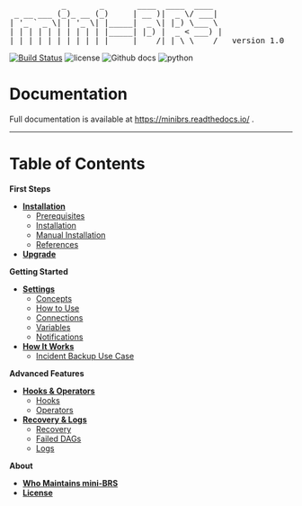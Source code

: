 <pre>
           _       _       ____  ____  ____
 _ __ ___ (_)_ __ (_)     | __ )|  _ \/ ___|
| '_ ` _ \| | '_ \| |_____|  _ \| |_) \___ \
| | | | | | | | | | |_____| |_) |  _ < ___) |
|_| |_| |_|_|_| |_|_|     |____/|_| \_\____/   version 1.0
</pre>


[![Build Status](https://travis-ci.org/Cloud-Innovation-Partners/miniBRS.svg?branch=v1-0-dev)](https://travis-ci.org/Cloud-Innovation-Partners/miniBRS) ![license](https://img.shields.io/badge/license-Apache2-blue) ![Github docs](https://img.shields.io/badge/docs-passing-green) ![python](https://img.shields.io/badge/python-3.6-blue)

# Documentation
Full documentation is available at https://minibrs.readthedocs.io/ .

---

# Table of Contents

**First Steps**

* **[Installation](installation.md)**
    - [Prerequisites](installation.md#prerequisites)
    - [Installation](installation.md#installation)
    - [Manual Installation](installation.md#manual-installation)
    - [References](installation.md#references)
* **[Upgrade](upgrade.md)**

**Getting Started**

* **[Settings](settings.md)**
    - [Concepts](settings.md#concepts)
    - [How to Use](settings.md#how-to-use)
    - [Connections](settings.md#connections)
    - [Variables](settings.md#variables)
    - [Notifications](settings.md#notifications)
* **[How It Works](how_it_works.md)**
    - [Incident Backup Use Case](how_it_works.md#incident-backup-use-case)

**Advanced Features**

* **[Hooks & Operators](hooks_and_operators.md)**
    - [Hooks](hooks_and_operators.md#hooks)
    - [Operators](hooks_and_operators.md#operators)
* **[Recovery & Logs](logs.md)**
    - [Recovery](logs.md)
    - [Failed DAGs](logs.md#failed-dags)
    - [Logs](logs.md#logs)

**About**

* **[Who Maintains mini-BRS](about.md#who-maintains-mini-brs)**
* **[License](LICENSE.md)**

